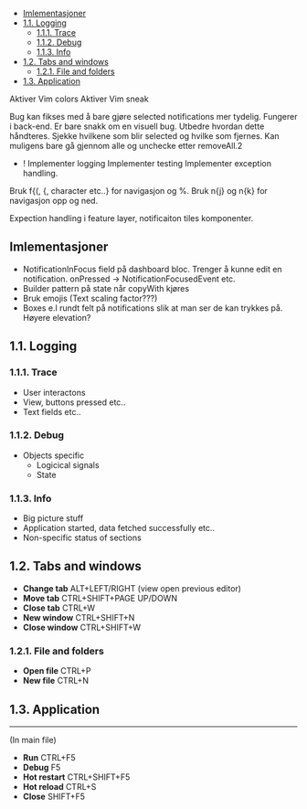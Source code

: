 
- [Imlementasjoner](#imlementasjoner)
- [1.1. Logging](#11-logging)
  - [1.1.1. Trace](#111-trace)
  - [1.1.2. Debug](#112-debug)
  - [1.1.3. Info](#113-info)
- [1.2. Tabs and windows](#12-tabs-and-windows)
  - [1.2.1. File and folders](#121-file-and-folders)
- [1.3. Application](#13-application)

<!-- TODO -->

Aktiver Vim colors
Aktiver Vim sneak

Bug kan fikses med å bare gjøre selected notifications mer tydelig. Fungerer i back-end. Er bare snakk om en visuell bug. Utbedre hvordan dette håndteres.
Sjekke hvilkene som blir selected og hvilke som fjernes. Kan muligens bare gå gjennom alle og unchecke etter removeAll.2

- ! Implementer logging
Implementer testing
Implementer exception handling.

Bruk f{(, {, character etc..} for navigasjon og %.
Bruk n{j} og n{k} for navigasjon opp og ned.

Expection handling i feature layer, notificaiton tiles komponenter.


## Imlementasjoner

* NotificationInFocus field på dashboard bloc. Trenger å kunne edit en notification. onPressed -> NotificationFocusedEvent etc.
* Builder pattern på state når copyWith kjøres
* Bruk emojis (Text scaling factor???)
* Boxes e.l rundt felt på notifications slik at man ser de kan trykkes på. Høyere elevation?

## 1.1. Logging

### 1.1.1. Trace

- User interactons
- View, buttons pressed etc..
- Text fields etc..

### 1.1.2. Debug

- Objects specific
  - Logicical signals
  - State

### 1.1.3. Info

- Big picture stuff
- Application started, data fetched successfully etc..
- Non-specific status of sections

## 1.2. Tabs and windows

- **Change tab** ALT+LEFT/RIGHT (view open previous editor)
- **Move tab** CTRL+SHIFT+PAGE UP/DOWN
- **Close tab** CTRL+W
- **New window** CTRL+SHIFT+N
- **Close window** CTRL+SHIFT+W

### 1.2.1. File and folders

- **Open file** CTRL+P
- **New file** CTRL+N

## 1.3. Application

---

(In main file)

- **Run** CTRL+F5
- **Debug** F5
- **Hot restart** CTRL+SHIFT+F5
- **Hot reload** CTRL+S
- **Close** SHIFT+F5
